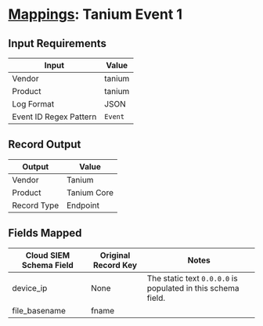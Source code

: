 # [Mappings](README.md): Tanium Event 1

## Input Requirements

|Input|Value|
|-----|-----|
|Vendor|tanium|
|Product|tanium|
|Log Format|JSON|
|Event ID Regex Pattern|`Event`|

## Record Output

|Output|Value|
|------|-----|
|Vendor|Tanium|
|Product|Tanium Core|
|Record Type|Endpoint|

## Fields Mapped

|Cloud SIEM Schema Field|Original Record Key|Notes|
|-----------------------|-------------------|-----|
|device_ip|None|The static text `0.0.0.0` is populated in this schema field.|
|file_basename|fname||

